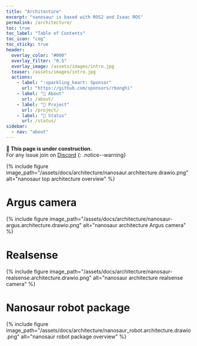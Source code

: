 ```yaml
---
title: "Architecture"
excerpt: "nanosaur is based with ROS2 and Isaac ROS"
permalink: /architecture/
toc: true
toc_label: "Table of Contents"
toc_icon: "cog"
toc_sticky: true
header:
  overlay_color: "#000"
  overlay_filter: "0.5"
  overlay_image: /assets/images/intro.jpg
  teaser: /assets/images/intro.jpg
  actions:
    - label: ":sparkling_heart: Sponsor"
      url: "https://github.com/sponsors/rbonghi"
    - label: "🦕 About"
      url: /about/
    - label: "👷 Project"
      url: /project/
    - label: "🚦 Status"
      url: /status/
sidebar:
  - nav: "about"
---
```


**:construction: This page is under construction.**<br/>For any issue join on [Discord](https://discord.gg/NSrC52P5mw)
{: .notice--warning}

{% include figure image_path="/assets/docs/architecture/nanosaur.architecture.drawio.png" alt="nanosaur top architecture overview" %}

# Argus camera

{% include figure image_path="/assets/docs/architecture/nanosaur-argus.architecture.drawio.png" alt="nanosaur architecture Argus camera" %}

# Realsense

{% include figure image_path="/assets/docs/architecture/nanosaur-realsense.architecture.drawio.png" alt="nanosaur architecture realsense camera" %}

# Nanosaur robot package

{% include figure image_path="/assets/docs/architecture/nanosaur_robot.architecture.drawio.png" alt="nanosaur robot package overview" %}